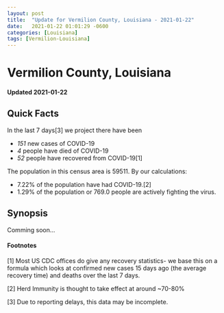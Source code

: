 ```yaml
---
layout: post
title:  "Update for Vermilion County, Louisiana - 2021-01-22"
date:   2021-01-22 01:01:29 -0600
categories: [Louisiana]
tags: [Vermilion-Louisiana]
---
```


# Vermilion County, Louisiana
#### Updated 2021-01-22

## Quick Facts

In the last 7 days[3] we project there have been
- *151* new cases of COVID-19
- *4* people have died of COVID-19
- *52* people have recovered from COVID-19[1]

The population in this census area is 59511. By our calculations:
- 7.22% of the population have had COVID-19.[2]
- 1.29% of the population or 769.0 people are actively fighting the virus.

## Synopsis

Comming soon...


#### Footnotes

[1] Most US CDC offices do give any recovery statistics- we base this on a formula which looks at confirmed new cases
15 days ago (the average recovery time) and deaths over the last 7 days.

[2] Herd Immunity is thought to take effect at around ~70-80%

[3] Due to reporting delays, this data may be incomplete.
 
    